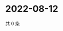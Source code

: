 # 2022-08-12

共 0 条

<!-- BEGIN WEIBO -->
<!-- 最后更新时间 Fri Aug 12 2022 07:00:42 GMT+0800 (China Standard Time) -->

<!-- END WEIBO -->
